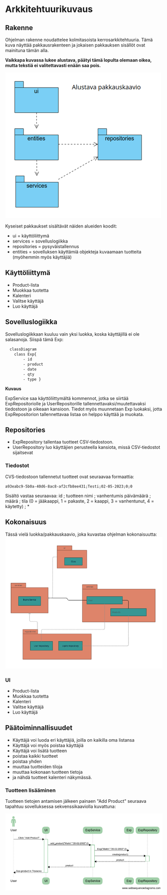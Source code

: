 # Arkkitehtuurikuvaus

## Rakenne

Ohjelman rakenne noudattelee kolmitasoista kerrosarkkitehtuuria. Tämä kuva näyttää pakkausrakenteen ja jokaisen pakkauksen sisällöt ovat mainituna tämän alla.

**Vaikkapa kuvassa lukee alustava, päätyi tämä lopulta olemaan oikea, mutta tekstiä ei valitettavasti enään saa pois.**

![Pakkausrakenne](./kuvat/Exp_alustava_pakkauskaavio.png)

Kyseiset pakkaukset sisältävät näiden alueiden koodit:

- ui = käyttöliittymä
- services = sovelluslogiikka
- repositories = pysyväistallennus
- entities = sovelluksen käyttämiä objekteja kuvaamaan tuotteita (myöhemmin myös käyttäjiä)

## Käyttöliittymä
- Product-lista
- Muokkaa tuotetta
- Kalenteri
- Valitse käyttäjä
- Luo käyttäjä

 
## Sovelluslogiikka

Sovelluslogiikkaan kuuluu vain yksi luokka, koska käyttäjillä ei ole salasanoja. Siispä tämä Exp:

```
  classDiagram
    class Exp{
        - id
        - product
        - date
        - qty
        - type }
```


**Kuvaus**

ExpService saa käyttöliittymältä kommennot, jotka se siirtää ExpRepositoriolle ja UserRepositorille tallennettavaksi/muutettavaksi tiedostoon ja oikeaan kansioon. Tiedot myös muunnetaan Exp luokaksi, jotta ExpRepositorion tallennettavaa listaa on helppo käyttää ja muokata.

## Repositories
- ExpRepository tallentaa tuotteet CSV-tiedostoon.
- UserRepository luo käyttäjien perusteella kansiota, missä CSV-tiedostot sijaitsevat

### Tiedostot

CVS-tiedostoon tallennetut tuotteet ovat seuraavaa formaattia:
```
a93eabc9-5b0a-40d6-8ac8-af2cfb8ee431;Testi;02-05-2023;0;0
```
Sisältö vastaa seuraavaa: id ; tuotteen nimi ; vanhentumis päivämäärä ; määrä ; tila (0 = jääkaappi, 1 = pakaste, 2 = kaappi, 3 = vanhentunut, 4 = käytetty) ; *

## Kokonaisuus

Tässä vielä luokka/pakkauskaavio, joka kuvastaa ohjelman kokonaisuutta:
![Pakkausrakenne](./kuvat/alustava_paakaavio.png)
### UI
- Product-lista
- Muokkaa tuotetta
- Kalenteri
- Valitse käyttäjä
- Luo käyttäjä


## Päätoiminnallisuudet

- Käyttäjä voi luoda eri käyttäjiä, joilla on kaikilla oma listansa
- Käyttäjä voi myös poistaa käyttäjiä
- Käyttäjä voi lisätä tuotteen
- poistaa kaikki tuotteet
- poistaa yhden
- muuttaa tuotteiden tiloja
- muuttaa kokonaan tuotteen tietoja
- ja nähdä tuotteet kalenteri näkymässä.

### Tuotteen lisääminen

Tuotteen tietojen antamisen jälkeen painaen "Add Product" seuraava tapahtuu sovelluksessa sekvenssikaaviolla kuvattuna:

![Tuotteen lisäys](./kuvat/Exp_sekvenssikaavio.png)
